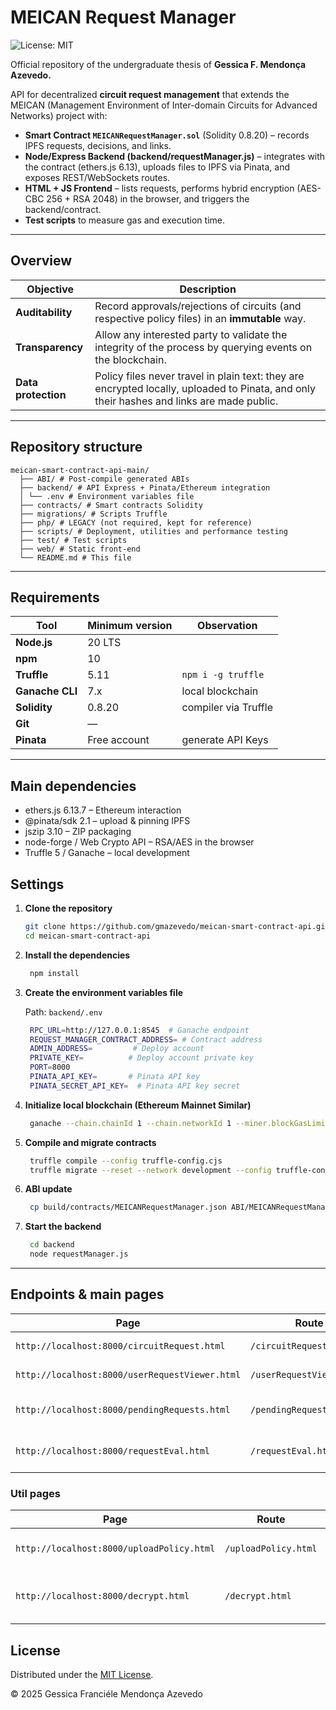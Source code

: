 # MEICAN Request Manager   
![License: MIT](https://img.shields.io/badge/License-MIT-yellow.svg)

Official repository of the undergraduate thesis of **Gessica F. Mendonça Azevedo.**

API for decentralized **circuit request management** that extends the MEICAN (Management Environment of Inter-domain Circuits for Advanced Networks) project with:
* **Smart Contract `MEICANRequestManager.sol`** (Solidity 0.8.20) – records IPFS requests, decisions, and links.
* **Node/Express Backend (backend/requestManager.js)** – integrates with the contract (ethers.js 6.13), uploads files to IPFS via Pinata, and exposes REST/WebSockets routes.
* **HTML + JS Frontend** – lists requests, performs hybrid encryption (AES-CBC 256 + RSA 2048) in the browser, and triggers the backend/contract.
* **Test scripts** to measure gas and execution time.

---

## Overview
| Objective | Description |
|----------|-----------|
| **Auditability** | Record approvals/rejections of circuits (and respective policy files) in an **immutable** way. |
| **Transparency** | Allow any interested party to validate the integrity of the process by querying events on the blockchain. |
| **Data protection** | Policy files never travel in plain text: they are encrypted locally, uploaded to Pinata, and only their hashes and links are made public. |

---

## Repository structure


    meican-smart-contract-api-main/
      ├── ABI/ # Post-compile generated ABIs
      ├── backend/ # API Express + Pinata/Ethereum integration
      │ └── .env # Environment variables file
      ├── contracts/ # Smart contracts Solidity
      ├── migrations/ # Scripts Truffle
      ├── php/ # LEGACY (not required, kept for reference)
      ├── scripts/ # Deployment, utilities and performance testing
      ├── test/ # Test scripts
      ├── web/ # Static front-end
      └── README.md # This file

---

## Requirements 

| Tool | Minimum version | Observation |
|------------|---------------|------------|
| **Node.js** | 20 LTS | |
| **npm** | 10 | |
| **Truffle** | 5.11 | `npm i -g truffle` |
| **Ganache CLI** | 7.x | local blockchain |
| **Solidity** | 0.8.20 | compiler via Truffle |
| **Git** | — | |
| **Pinata** | Free account | generate API Keys |

---

## Main dependencies
- ethers.js 6.13.7 – Ethereum interaction
- @pinata/sdk 2.1 – upload & pinning IPFS
- jszip 3.10 – ZIP packaging
- node-forge / Web Crypto API – RSA/AES in the browser
- Truffle 5 / Ganache – local development
    
## Settings

1. **Clone the repository**
   ```bash
   git clone https://github.com/gmazevedo/meican-smart-contract-api.git
   cd meican-smart-contract-api
   
2. **Install the dependencies**
   ```bash
    npm install

3.  **Create the environment variables file**
   
    Path: ```backend/.env```

     ```bash
      RPC_URL=http://127.0.0.1:8545  # Ganache endpoint
      REQUEST_MANAGER_CONTRACT_ADDRESS= # Contract address
      ADMIN_ADDRESS=         # Deploy account
      PRIVATE_KEY=          # Deploy account private key
      PORT=8000
      PINATA_API_KEY=       # Pinata API key
      PINATA_SECRET_API_KEY=  # Pinata API key secret
      ```

4. **Initialize local blockchain (Ethereum Mainnet Similar)**
     ```bash
      ganache --chain.chainId 1 --chain.networkId 1 --miner.blockGasLimit 30000000 --miner.defaultGasPrice 430000000
     ```

5.  **Compile and migrate contracts**
     ```bash
      truffle compile --config truffle-config.cjs
      truffle migrate --reset --network development --config truffle-config.cjs
     ```
     
6. **ABI update**
     ```bash
      cp build/contracts/MEICANRequestManager.json ABI/MEICANRequestManagerABI.json
     ```
     
7.  **Start the backend**
     ```bash
      cd backend
      node requestManager.js
      ```
---

## Endpoints & main pages

| Page                                         | Route                      | Function                                           |
| ---------------------------------------------- | ------------------------- | ------------------------------------------------ | 
| `http://localhost:8000/circuitRequest.html`    | `/circuitRequest.html`    | User opens a new request                |
| `http://localhost:8000/userRequestViewer.html` | `/userRequestViewer.html` | User tracks their requests               |
| `http://localhost:8000/pendingRequests.html`   | `/pendingRequests.html`   | Operator lists pending requests             |
| `http://localhost:8000/requestEval.html`       | `/requestEval.html`       | Operator approves/rejects + uploads policy |

### Util pages
| Page                                    |  Route                     | Function                                           |
| ----------------------------------------- | ------------------------- | ------------------------------------------------ |
| `http://localhost:8000/uploadPolicy.html` | `/uploadPolicy.html`      | Standalone IPFS upload tool                 |
| `http://localhost:8000/decrypt.html`      | `/decrypt.html`           | Local decryption via private key          |


## License
Distributed under the [MIT License](LICENSE). 

© 2025 Gessica Franciéle Mendonça Azevedo
